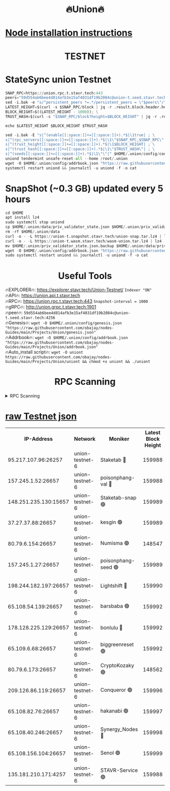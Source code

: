 <h1 align="center"> 🔥Union🔥</h1>

[Node installation instructions](https://github.com/obajay/nodes-Guides/tree/main/Projects/Union)
=

<h1 align="center"> TESTNET</h1>

# StateSync union Testnet
```python
SNAP_RPC=https://union.rpc.t.stavr.tech:443
peers="59d554ab6bee4d814afb3e15af4031df19b2084c@union-t.seed.stavr.tech:4256"
sed -i.bak -e "s/^persistent_peers *=.*/persistent_peers = \"$peers\"/" $HOME/.union/config/config.toml
LATEST_HEIGHT=$(curl -s $SNAP_RPC/block | jq -r .result.block.header.height); \
BLOCK_HEIGHT=$((LATEST_HEIGHT - 1000)); \
TRUST_HASH=$(curl -s "$SNAP_RPC/block?height=$BLOCK_HEIGHT" | jq -r .result.block_id.hash)

echo $LATEST_HEIGHT $BLOCK_HEIGHT $TRUST_HASH

sed -i.bak -E "s|^(enable[[:space:]]+=[[:space:]]+).*$|\1true| ; \
s|^(rpc_servers[[:space:]]+=[[:space:]]+).*$|\1\"$SNAP_RPC,$SNAP_RPC\"| ; \
s|^(trust_height[[:space:]]+=[[:space:]]+).*$|\1$BLOCK_HEIGHT| ; \
s|^(trust_hash[[:space:]]+=[[:space:]]+).*$|\1\"$TRUST_HASH\"| ; \
s|^(seeds[[:space:]]+=[[:space:]]+).*$|\1\"\"|" $HOME/.union/config/config.toml
uniond tendermint unsafe-reset-all --home /root/.union
wget -O $HOME/.union/config/addrbook.json "https://raw.githubusercontent.com/obajay/nodes-Guides/main/Projects/Union/addrbook.json"
systemctl restart uniond && journalctl -u uniond -f -o cat
```
# SnapShot (~0.3 GB) updated every 5 hours
```python
cd $HOME
apt install lz4
sudo systemctl stop uniond
cp $HOME/.union/data/priv_validator_state.json $HOME/.union/priv_validator_state.json.backup
rm -rf $HOME/.union/data
curl -o - -L https://union-t.snapshot.stavr.tech/union-snap.tar.lz4 | lz4 -c -d - | tar -x -C $HOME/.union --strip-components 2
curl -o - -L https://union-t.wasm.stavr.tech/wasm-union.tar.lz4 | lz4 -c -d - | tar -x -C $HOME/.union --strip-components 2
mv $HOME/.union/priv_validator_state.json.backup $HOME/.union/data/priv_validator_state.json
wget -O $HOME/.union/config/addrbook.json "https://raw.githubusercontent.com/obajay/nodes-Guides/main/Projects/Union/addrbook.json"
sudo systemctl restart uniond && journalctl -u uniond -f -o cat
```
 <h1 align="center"> Useful Tools</h1>
 
🔥EXPLORER🔥: https://explorer.stavr.tech/Union-Testnet/        `Indexer "ON"` \
🔥API🔥:      https://union.api.t.stavr.tech \
🔥RPC🔥:      https://union.rpc.t.stavr.tech:443              `Snapshot-interval = 1000` \
🔥gRPC🔥:     http://union.grpc.t.stavr.tech:1901 \
🔥peer🔥:     `59d554ab6bee4d814afb3e15af4031df19b2084c@union-t.seed.stavr.tech:4256` \
🔥Genesis🔥:     `wget -O $HOME/.union/config/genesis.json "https://raw.githubusercontent.com/obajay/nodes-Guides/main/Projects/Union/genesis.json"` \
🔥Addrbook🔥: ```wget -O $HOME/.union/config/addrbook.json "https://raw.githubusercontent.com/obajay/nodes-Guides/main/Projects/Union/addrbook.json"``` \
🔥Auto_install script🔥:  `wget -O uniont https://raw.githubusercontent.com/obajay/nodes-Guides/main/Projects/Union/uniont && chmod +x uniont && ./uniont`

<h1 align="center"> RPC Scanning</h1>

<details>
<summary>RPC Scanning</summary>

<h2 align="center"> We scan nodes in real time every 4 hours. And we provide the final result of RPC endpoints.
We cannot influence the operation of these nodes in any way. </h2>


```python
If Voting Power is higher than 0 --> then the Node is a validator of the network and may be subject to attack and be a potential threat to the chain.
```
```python
We marked such validators with a red symbol
```

</details>

[raw Testnet json](https://rpc-check.uniont.stavr.tech/uniont/rpc-uniont-result.json)
=



<table><tr><th>IP-Address</th><th>Network</th><th>Moniker</th><th>Latest Block Height</th><th>Earliest Block Height</th><th>Catching Up</th><th>Tx Index</th><th>Voting Power</th><th>Scan Time</th></tr><tr><td>95.217.107.96:26257</td><td>union-testnet-6</td><td>Staketab 🔴</td><td>159988</td><td>1</td><td>False</td><td>on</td><td>1000002</td><td>2024-02-23T17:58:34.834320449UTC</td></tr><tr><td>157.245.1.52:26657</td><td>union-testnet-6</td><td>poisonphang-val 🔴</td><td>159988</td><td>1</td><td>False</td><td>on</td><td>1000000</td><td>2024-02-23T17:58:35.489261413UTC</td></tr><tr><td>148.251.235.130:15657</td><td>union-testnet-6</td><td>Staketab-snap 🟢</td><td>159989</td><td>1</td><td>False</td><td>on</td><td>0</td><td>2024-02-23T17:58:36.192156535UTC</td></tr><tr><td>37.27.37.88:26657</td><td>union-testnet-6</td><td>kesgin 🟢</td><td>159989</td><td>1</td><td>False</td><td>on</td><td>0</td><td>2024-02-23T17:58:36.559930328UTC</td></tr><tr><td>80.79.6.154:26657</td><td>union-testnet-6</td><td>Numisma 🟢</td><td>148547</td><td>1</td><td>False</td><td>on</td><td>0</td><td>2024-02-23T17:58:41.114927840UTC</td></tr><tr><td>157.245.1.27:26657</td><td>union-testnet-6</td><td>poisonphang-seed 🟢</td><td>159989</td><td>1</td><td>False</td><td>on</td><td>0</td><td>2024-02-23T17:58:41.822669385UTC</td></tr><tr><td>198.244.182.197:26657</td><td>union-testnet-6</td><td>Lightshift 🔴</td><td>159990</td><td>1</td><td>False</td><td>on</td><td>1000000</td><td>2024-02-23T17:58:46.037930899UTC</td></tr><tr><td>65.108.54.139:26657</td><td>union-testnet-6</td><td>barsbaba 🟢</td><td>159992</td><td>1</td><td>False</td><td>on</td><td>0</td><td>2024-02-23T17:58:56.756115027UTC</td></tr><tr><td>178.128.225.129:26657</td><td>union-testnet-6</td><td>bonlulu 🔴</td><td>159992</td><td>1</td><td>False</td><td>on</td><td>1000000</td><td>2024-02-23T17:58:57.530532694UTC</td></tr><tr><td>65.109.6.68:26657</td><td>union-testnet-6</td><td>biggreenreset 🟢</td><td>159992</td><td>1</td><td>False</td><td>on</td><td>0</td><td>2024-02-23T17:58:57.880906585UTC</td></tr><tr><td>80.79.6.173:26657</td><td>union-testnet-6</td><td>CryptoKozaky 🟢</td><td>148562</td><td>1</td><td>False</td><td>on</td><td>0</td><td>2024-02-23T17:59:00.456442587UTC</td></tr><tr><td>209.126.86.119:26657</td><td>union-testnet-6</td><td>Conqueror 🟢</td><td>159996</td><td>1</td><td>False</td><td>on</td><td>0</td><td>2024-02-23T17:59:19.625382263UTC</td></tr><tr><td>65.108.82.76:26657</td><td>union-testnet-6</td><td>hakanabi 🟢</td><td>159997</td><td>1</td><td>False</td><td>on</td><td>0</td><td>2024-02-23T17:59:26.111637042UTC</td></tr><tr><td>65.108.40.246:26657</td><td>union-testnet-6</td><td>Synergy_Nodes 🔴</td><td>159998</td><td>1</td><td>False</td><td>on</td><td>1000001</td><td>2024-02-23T17:59:32.612818625UTC</td></tr><tr><td>65.108.156.104:26657</td><td>union-testnet-6</td><td>Senol 🟢</td><td>159999</td><td>1</td><td>False</td><td>on</td><td>0</td><td>2024-02-23T17:59:35.049723838UTC</td></tr><tr><td>135.181.210.171:4257</td><td>union-testnet-6</td><td>STAVR-Service 🟢</td><td>159988</td><td>158001</td><td>False</td><td>on</td><td>0</td><td>2024-02-23T17:58:35.890349103UTC</td></tr></table>
